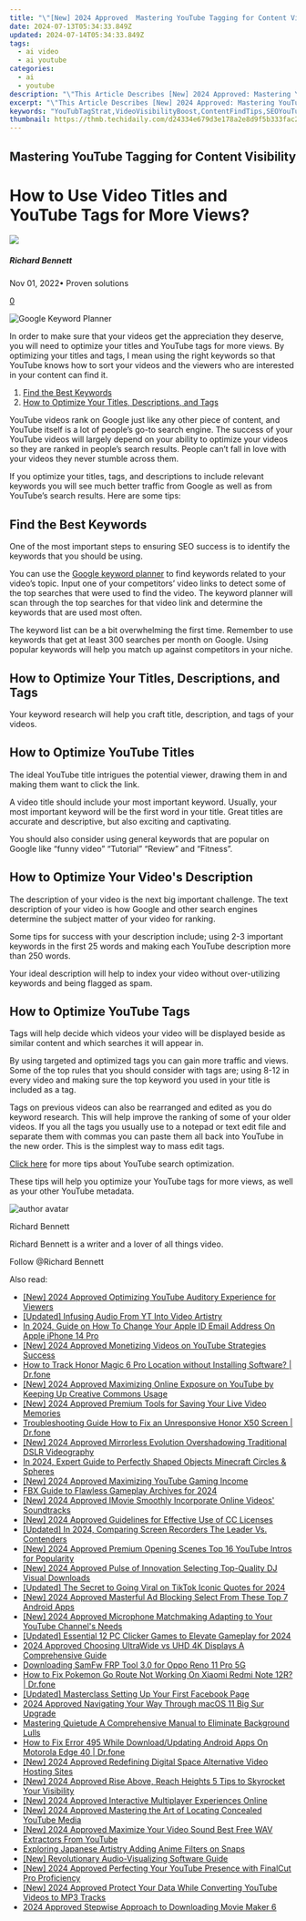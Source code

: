 ```yaml
---
title: "\"[New] 2024 Approved  Mastering YouTube Tagging for Content Visibility\""
date: 2024-07-13T05:34:33.849Z
updated: 2024-07-14T05:34:33.849Z
tags:
  - ai video
  - ai youtube
categories:
  - ai
  - youtube
description: "\"This Article Describes [New] 2024 Approved: Mastering YouTube Tagging for Content Visibility\""
excerpt: "\"This Article Describes [New] 2024 Approved: Mastering YouTube Tagging for Content Visibility\""
keywords: "YouTubTagStrat,VideoVisibilityBoost,ContentFindTips,SEOYouTubeTags,TagOptimizationMaster,ContentExposureMax,VisibilityEnhance"
thumbnail: https://thmb.techidaily.com/d24334e679d3e178a2e8d9f5b333fac2b20b9134a044e30e2240a2331d8bec84.jpg
---
```


## Mastering YouTube Tagging for Content Visibility

# How to Use Video Titles and YouTube Tags for More Views?

![](https://images.wondershare.com/filmora/article-images/richard-bennett.jpg)

##### Richard Bennett

 Nov 01, 2022• Proven solutions

[0](#commentsBoxSeoTemplate)

![Google Keyword Planner](https://images.wondershare.com/filmora/article-images/google-ads-keyword-planner.jpg)

In order to make sure that your videos get the appreciation they deserve, you will need to optimize your titles and YouTube tags for more views. By optimizing your titles and tags, I mean using the right keywords so that YouTube knows how to sort your videos and the viewers who are interested in your content can find it.

1. [Find the Best Keywords](#find)
2. [How to Optimize Your Titles, Descriptions, and Tags](#how)

 YouTube videos rank on Google just like any other piece of content, and YouTube itself is a lot of people’s go-to search engine. The success of your YouTube videos will largely depend on your ability to optimize your videos so they are ranked in people’s search results. People can’t fall in love with your videos they never stumble across them.

If you optimize your titles, tags, and descriptions to include relevant keywords you will see much better traffic from Google as well as from YouTube’s search results. Here are some tips:

## Find the Best Keywords

One of the most important steps to ensuring SEO success is to identify the keywords that you should be using.

You can use the [Google keyword planner](https://adwords.google.com/KeywordPlanner) to find keywords related to your video’s topic. Input one of your competitors’ video links to detect some of the top searches that were used to find the video. The keyword planner will scan through the top searches for that video link and determine the keywords that are used most often.

The keyword list can be a bit overwhelming the first time. Remember to use keywords that get at least 300 searches per month on Google. Using popular keywords will help you match up against competitors in your niche.

## How to Optimize Your Titles, Descriptions, and Tags

Your keyword research will help you craft title, description, and tags of your videos.

## How to Optimize YouTube Titles

The ideal YouTube title intrigues the potential viewer, drawing them in and making them want to click the link.

A video title should include your most important keyword. Usually, your most important keyword will be the first word in your title. Great titles are accurate and descriptive, but also exciting and captivating.

You should also consider using general keywords that are popular on Google like “funny video” “Tutorial” “Review” and “Fitness”.

## How to Optimize Your Video's Description

The description of your video is the next big important challenge. The text description of your video is how Google and other search engines determine the subject matter of your video for ranking.

Some tips for success with your description include; using 2-3 important keywords in the first 25 words and making each YouTube description more than 250 words.

Your ideal description will help to index your video without over-utilizing keywords and being flagged as spam.

## How to Optimize YouTube Tags

Tags will help decide which videos your video will be displayed beside as similar content and which searches it will appear in.

By using targeted and optimized tags you can gain more traffic and views. Some of the top rules that you should consider with tags are; using 8-12 in every video and making sure the top keyword you used in your title is included as a tag.

Tags on previous videos can also be rearranged and edited as you do keyword research. This will help improve the ranking of some of your older videos. If you all the tags you usually use to a notepad or text edit file and separate them with commas you can paste them all back into YouTube in the new order. This is the simplest way to mass edit tags.

[Click here](https://www.filmora.io/community-blog/4-steps-to-rank-higher-in-youtube%E2%80%99s-search-results-277.html) for more tips about YouTube search optimization.

These tips will help you optimize your YouTube tags for more views, as well as your other YouTube metadata.

![author avatar](https://images.wondershare.com/filmora/article-images/richard-bennett.jpg)

Richard Bennett

Richard Bennett is a writer and a lover of all things video.

Follow @Richard Bennett


<ins class="adsbygoogle"
     style="display:block"
     data-ad-format="autorelaxed"
     data-ad-client="ca-pub-7571918770474297"
     data-ad-slot="1223367746"></ins>



<ins class="adsbygoogle"
     style="display:block"
     data-ad-client="ca-pub-7571918770474297"
     data-ad-slot="8358498916"
     data-ad-format="auto"
     data-full-width-responsive="true"></ins>

<span class="atpl-alsoreadstyle">Also read:</span>
<div><ul>
<li><a href="https://youtube-web.techidaily.com/024-approved-optimizing-youtube-auditory-experience-for-viewers/"><u>[New] 2024 Approved  Optimizing YouTube Auditory Experience for Viewers</u></a></li>
<li><a href="https://some-techniques.techidaily.com/updated-infusing-audio-from-yt-into-video-artistry/"><u>[Updated] Infusing Audio From YT Into Video Artistry</u></a></li>
<li><a href="https://ios-unlock.techidaily.com/in-2024-guide-on-how-to-change-your-apple-id-email-address-on-apple-iphone-14-pro-by-drfone-ios/"><u>In 2024, Guide on How To Change Your Apple ID Email Address On Apple iPhone 14 Pro</u></a></li>
<li><a href="https://youtube-web.techidaily.com/024-approved-monetizing-videos-on-youtube-strategies-success/"><u>[New] 2024 Approved  Monetizing Videos on YouTube  Strategies Success</u></a></li>
<li><a href="https://android-location-track.techidaily.com/how-to-track-honor-magic-6-pro-location-without-installing-software-drfone-by-drfone-virtual-android/"><u>How to Track Honor Magic 6 Pro Location without Installing Software? | Dr.fone</u></a></li>
<li><a href="https://youtube-web.techidaily.com/024-approved-maximizing-online-exposure-on-youtube-by-keeping-up-creative-commons-usage/"><u>[New] 2024 Approved  Maximizing Online Exposure on YouTube by Keeping Up Creative Commons Usage</u></a></li>
<li><a href="https://youtube-web.techidaily.com/024-approved-premium-tools-for-saving-your-live-video-memories/"><u>[New] 2024 Approved  Premium Tools for Saving Your Live Video Memories</u></a></li>
<li><a href="https://howto.techidaily.com/troubleshooting-guide-how-to-fix-an-unresponsive-honor-x50-screen-drfone-by-drfone-fix-android-problems-fix-android-problems/"><u>Troubleshooting Guide How to Fix an Unresponsive Honor X50 Screen | Dr.fone</u></a></li>
<li><a href="https://youtube-web.techidaily.com/024-approved-mirrorless-evolution-overshadowing-traditional-dslr-videography/"><u>[New] 2024 Approved  Mirrorless Evolution Overshadowing Traditional DSLR Videography</u></a></li>
<li><a href="https://screen-activity-recording.techidaily.com/in-2024-expert-guide-to-perfectly-shaped-objects-minecraft-circles-and-spheres/"><u>In 2024, Expert Guide to Perfectly Shaped Objects  Minecraft Circles & Spheres</u></a></li>
<li><a href="https://youtube-web.techidaily.com/024-approved-maximizing-youtube-gaming-income/"><u>[New] 2024 Approved  Maximizing YouTube Gaming Income</u></a></li>
<li><a href="https://remote-screen-capture.techidaily.com/fbx-guide-to-flawless-gameplay-archives-for-2024/"><u>FBX Guide to Flawless Gameplay Archives for 2024</u></a></li>
<li><a href="https://youtube-web.techidaily.com/024-approved-imovie-smoothly-incorporate-online-videos-soundtracks/"><u>[New] 2024 Approved  IMovie  Smoothly Incorporate Online Videos' Soundtracks</u></a></li>
<li><a href="https://youtube-web.techidaily.com/024-approved-guidelines-for-effective-use-of-cc-licenses/"><u>[New] 2024 Approved  Guidelines for Effective Use of CC Licenses</u></a></li>
<li><a href="https://screen-capture.techidaily.com/updated-in-2024-comparing-screen-recorders-the-leader-vs-contenders/"><u>[Updated] In 2024, Comparing Screen Recorders  The Leader Vs. Contenders</u></a></li>
<li><a href="https://youtube-web.techidaily.com/024-approved-premium-opening-scenes-top-16-youtube-intros-for-popularity/"><u>[New] 2024 Approved  Premium Opening Scenes  Top 16 YouTube Intros for Popularity</u></a></li>
<li><a href="https://youtube-web.techidaily.com/024-approved-pulse-of-innovation-selecting-top-quality-dj-visual-downloads/"><u>[New] 2024 Approved  Pulse of Innovation  Selecting Top-Quality DJ Visual Downloads</u></a></li>
<li><a href="https://tiktok-clips.techidaily.com/updated-the-secret-to-going-viral-on-tiktok-iconic-quotes-for-2024/"><u>[Updated] The Secret to Going Viral on TikTok  Iconic Quotes for 2024</u></a></li>
<li><a href="https://youtube-web.techidaily.com/024-approved-masterful-ad-blocking-select-from-these-top-7-android-apps/"><u>[New] 2024 Approved  Masterful Ad Blocking  Select From These Top 7 Android Apps</u></a></li>
<li><a href="https://youtube-web.techidaily.com/024-approved-microphone-matchmaking-adapting-to-your-youtube-channels-needs/"><u>[New] 2024 Approved  Microphone Matchmaking  Adapting to Your YouTube Channel's Needs</u></a></li>
<li><a href="https://screen-mirroring-recording.techidaily.com/updated-essential-12-pc-clicker-games-to-elevate-gameplay-for-2024/"><u>[Updated] Essential 12 PC Clicker Games to Elevate Gameplay for 2024</u></a></li>
<li><a href="https://fox-cloud.techidaily.com/2024-approved-choosing-ultrawide-vs-uhd-4k-displays-a-comprehensive-guide/"><u>2024 Approved  Choosing UltraWide vs UHD 4K Displays  A Comprehensive Guide</u></a></li>
<li><a href="https://android-unlock.techidaily.com/downloading-samfw-frp-tool-30-for-oppo-reno-11-pro-5g-by-drfone-android/"><u>Downloading SamFw FRP Tool 3.0 for Oppo Reno 11 Pro 5G</u></a></li>
<li><a href="https://android-pokemon-go.techidaily.com/how-to-fix-pokemon-go-route-not-working-on-xiaomi-redmi-note-12r-drfone-by-drfone-virtual-android/"><u>How to Fix Pokemon Go Route Not Working On Xiaomi Redmi Note 12R? | Dr.fone</u></a></li>
<li><a href="https://facebook-clips.techidaily.com/updated-masterclass-setting-up-your-first-facebook-page/"><u>[Updated] Masterclass  Setting Up Your First Facebook Page</u></a></li>
<li><a href="https://extra-support.techidaily.com/2024-approved-navigating-your-way-through-macos-11-big-sur-upgrade/"><u>2024 Approved  Navigating Your Way Through macOS 11 Big Sur Upgrade</u></a></li>
<li><a href="https://sound-tweaking.techidaily.com/mastering-quietude-a-comprehensive-manual-to-eliminate-background-lulls/"><u>Mastering Quietude A Comprehensive Manual to Eliminate Background Lulls</u></a></li>
<li><a href="https://change-location.techidaily.com/how-to-fix-error-495-while-downloadupdating-android-apps-on-motorola-edge-40-drfone-by-drfone-fix-android-problems-fix-android-problems/"><u>How to Fix Error 495 While Download/Updating Android Apps On Motorola Edge 40 | Dr.fone</u></a></li>
<li><a href="https://youtube-web.techidaily.com/024-approved-redefining-digital-space-alternative-video-hosting-sites/"><u>[New] 2024 Approved  Redefining Digital Space  Alternative Video Hosting Sites</u></a></li>
<li><a href="https://youtube-web.techidaily.com/024-approved-rise-above-reach-heights-5-tips-to-skyrocket-your-visibility/"><u>[New] 2024 Approved  Rise Above, Reach Heights  5 Tips to Skyrocket Your Visibility</u></a></li>
<li><a href="https://youtube-web.techidaily.com/024-approved-interactive-multiplayer-experiences-online/"><u>[New] 2024 Approved  Interactive Multiplayer Experiences Online</u></a></li>
<li><a href="https://youtube-web.techidaily.com/024-approved-mastering-the-art-of-locating-concealed-youtube-media/"><u>[New] 2024 Approved  Mastering the Art of Locating Concealed YouTube Media</u></a></li>
<li><a href="https://youtube-web.techidaily.com/024-approved-maximize-your-video-sound-best-free-wav-extractors-from-youtube/"><u>[New] 2024 Approved  Maximize Your Video Sound  Best Free WAV Extractors From YouTube</u></a></li>
<li><a href="https://tiktok-clips.techidaily.com/exploring-japanese-artistry-adding-anime-filters-on-snaps/"><u>Exploring Japanese Artistry  Adding Anime Filters on Snaps</u></a></li>
<li><a href="https://extra-support.techidaily.com/new-revolutionary-audio-visualizing-software-guide/"><u>[New] Revolutionary Audio-Visualizing Software Guide</u></a></li>
<li><a href="https://youtube-web.techidaily.com/024-approved-perfecting-your-youtube-presence-with-finalcut-pro-proficiency/"><u>[New] 2024 Approved  Perfecting Your YouTube Presence with FinalCut Pro Proficiency</u></a></li>
<li><a href="https://youtube-web.techidaily.com/024-approved-protect-your-data-while-converting-youtube-videos-to-mp3-tracks/"><u>[New] 2024 Approved  Protect Your Data While Converting YouTube Videos to MP3 Tracks</u></a></li>
<li><a href="https://extra-skills.techidaily.com/2024-approved-stepwise-approach-to-downloading-movie-maker-6/"><u>2024 Approved  Stepwise Approach to Downloading Movie Maker 6</u></a></li>
</ul></div>
